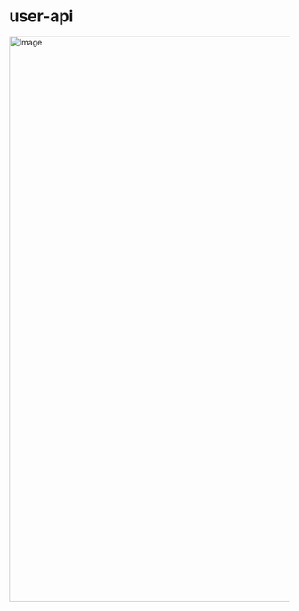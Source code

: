 # user-api
<img width="784" height="1016" alt="Image" src="https://github.com/user-attachments/assets/4e6de824-dec2-43de-80d8-6b57d891e28d" />
